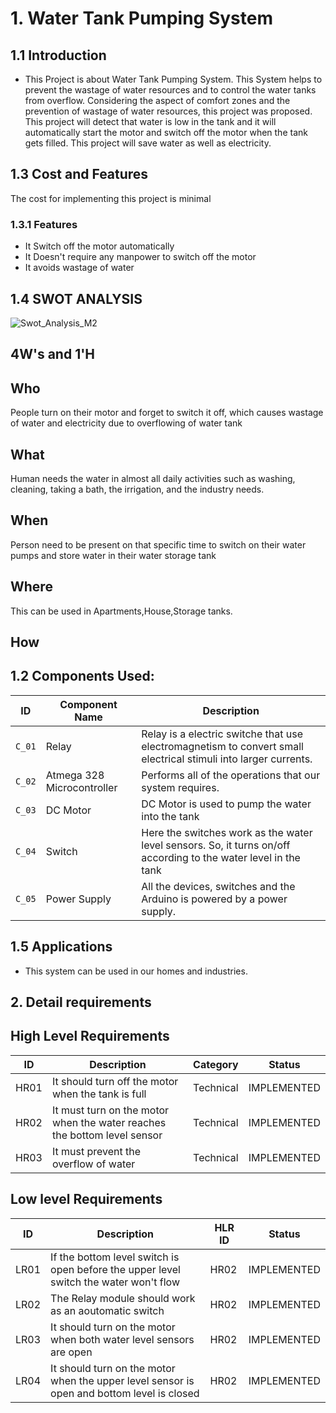 # 1. Water Tank Pumping System

## 1.1 Introduction
* This Project is about Water Tank Pumping System. This System helps to prevent the wastage of water resources and to control the water tanks from overflow. Considering the aspect of comfort zones and the prevention of wastage of water resources, this project was proposed. This project will detect that water is low in the tank and it will automatically start the motor and switch off the motor when the tank gets filled. This project will save water as well as electricity.

## 1.3 Cost and Features 
The cost for implementing this project is minimal
### 1.3.1 Features
* It Switch off the motor automatically
* It Doesn't require any manpower to switch off the motor 
* It avoids wastage of water  
## 1.4 SWOT ANALYSIS
![Swot_Analysis_M2](https://user-images.githubusercontent.com/73360521/157111558-775f6236-691f-4f79-8d7d-62090b152d64.png)
## 4W&#39;s and 1&#39;H
## Who
People turn on their motor and forget to switch it off, which causes wastage of water and electricity due to overflowing of water tank
## What
Human needs the water in almost all daily activities such as washing, cleaning, taking a bath, the irrigation, and the industry needs.
## When
Person need to be present on that specific time to switch on their water pumps and store water in their water storage tank
## Where
This can be used in Apartments,House,Storage tanks.
## How

## 1.2 Components Used:
| ID | Component Name | Description |
| --- | --- | --- |
| `C_01` | Relay | Relay is a electric switche that use electromagnetism to convert small electrical stimuli into larger currents. |
| `C_02` | Atmega 328 Microcontroller | Performs all of the operations that our system requires. |
| `C_03` | DC Motor | DC Motor is used to pump the water into the tank |
| `C_04` | Switch | Here the switches work as the water level sensors. So, it turns on/off according to the water level in the tank |
| `C_05` | Power Supply | All the devices, switches and the Arduino is powered by a power supply. |

## 1.5 Applications
* This system can be used in our homes and industries.
## 2. Detail requirements
## High Level Requirements
| ID | Description | Category | Status |
| --- | --- | --- | --- |
| HR01 |It should turn off the motor when the tank is full | Technical | IMPLEMENTED |
| HR02 | It must turn on the motor when the water reaches the bottom level sensor | Technical |  IMPLEMENTED |
| HR03 | It must prevent the overflow of water | Technical |  IMPLEMENTED |
## Low level Requirements
| ID | Description | HLR ID | Status |
| --- | --- | --- | --- |
| LR01 | If the bottom level switch is open before the upper level switch the water won't flow | HR02 | IMPLEMENTED |
| LR02 | The Relay module should work as an aoutomatic switch | HR02 | IMPLEMENTED |
| LR03 | It should turn on the motor when both water level sensors are open | HR02 |  IMPLEMENTED |
| LR04 | It should turn on the motor when the upper level sensor is open and bottom level is closed  | HR02 | IMPLEMENTED |
